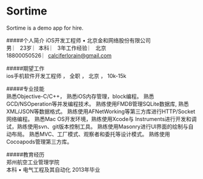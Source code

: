 # Sortime
Sortime is a demo app for hire.

#####个人简介
    iOS开发工程师 • 北京金和网络股份有限公司  
    男  ︳   23岁  ︳本科 ︳ 3年工作经验  ︳ 北京   
    18800050526 ︳calciferlorain@gmail.com  
   
#####期望工作  
  ios手机软件开发工程师  ，  全职  ，  北京  ，  10k-15k   
   
#####专业技能  
  熟悉Objective-C/C++，
  熟悉iOS内存管理，block编程。
  熟悉GCD/NSOperation等并发编程技术。
  熟练使用FMDB管理SQLite数据库, 熟悉XML/JSON等数据格式。
  熟练使用AFNetWorking等第三方库进行HTTP/Socket网络编程。
  熟悉Mac OS开发环境，熟练使用Xcode与 Instruments进行开发和调试，熟练使用svn、git版本控制工具。
  熟练使用Masonry进行UI界面的绘制与自动布局。
  熟悉MVC、工厂模式、观察者和委托等设计模式。
  熟练使用Cocoapods管理第三方库。
   
#####教育经历  
    郑州航空工业管理学院 	
  	本科 • 电气工程及其自动化 	2013年毕业  
